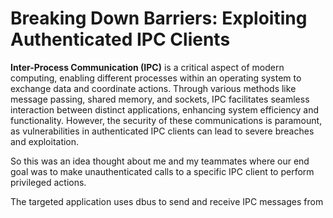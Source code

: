 # Breaking Down Barriers: Exploiting Authenticated IPC Clients

**Inter-Process Communication (IPC)** is a critical aspect of modern computing, enabling different processes within an operating system to exchange data and coordinate actions. Through various methods like message passing, shared memory, and sockets, IPC facilitates seamless interaction between distinct applications, enhancing system efficiency and functionality. However, the security of these communications is paramount, as vulnerabilities in authenticated IPC clients can lead to severe breaches and exploitation. 

So this was an idea thought about me and my teammates where our end goal was to make unauthenticated calls to a specific IPC client to perform privileged actions.

The targeted application uses dbus to send and receive IPC messages from 